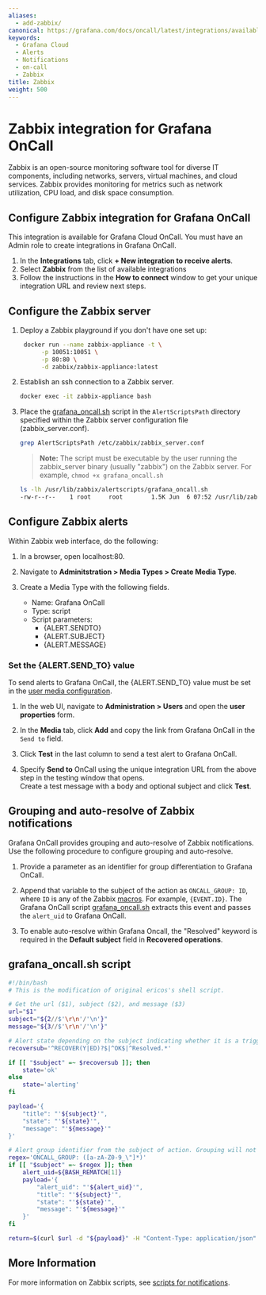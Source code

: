 ```yaml
---
aliases:
  - add-zabbix/
canonical: https://grafana.com/docs/oncall/latest/integrations/available-integrations/configure-zabbix/
keywords:
  - Grafana Cloud
  - Alerts
  - Notifications
  - on-call
  - Zabbix
title: Zabbix
weight: 500
---
```


# Zabbix integration for Grafana OnCall

Zabbix is an open-source monitoring software tool for diverse IT components, including networks, servers, virtual
machines, and cloud services. Zabbix provides monitoring for metrics such as network utilization, CPU load, and disk
space consumption.

## Configure Zabbix integration for Grafana OnCall

This integration is available for Grafana Cloud OnCall. You must have an Admin role to create integrations in Grafana OnCall.

1. In the **Integrations** tab, click **+ New integration to receive alerts**.
2. Select **Zabbix** from the list of available integrations
3. Follow the instructions in the **How to connect** window to get your unique integration URL and review next steps.

<!--![123](../_images/connect-new-monitoring.png)-->

## Configure the Zabbix server

1. Deploy a Zabbix playground if you don't have one set up:

   ```bash
    docker run --name zabbix-appliance -t \
         -p 10051:10051 \
         -p 80:80 \
         -d zabbix/zabbix-appliance:latest
   ```

2. Establish an ssh connection to a Zabbix server.

   ```bash
   docker exec -it zabbix-appliance bash
   ```

3. Place the [grafana_oncall.sh](#grafana_oncallsh-script) script in the `AlertScriptsPath` directory specified within
   the Zabbix server configuration file (zabbix_server.conf).

   ```bash
   grep AlertScriptsPath /etc/zabbix/zabbix_server.conf
   ```

   > **Note:** The script must be executable by the user running the zabbix_server binary (usually "zabbix") on the
   > Zabbix server. For example, `chmod +x grafana_oncall.sh`

   ```bash
   ls -lh /usr/lib/zabbix/alertscripts/grafana_oncall.sh
   -rw-r--r--    1 root     root        1.5K Jun  6 07:52 /usr/lib/zabbix/alertscripts/grafana_oncall.sh
   ```

## Configure Zabbix alerts

Within Zabbix web interface, do the following:

1. In a browser, open localhost:80.

1. Navigate to **Adminitstration > Media Types > Create Media Type**.

   <!--![](../_images/zabbix-1.png)-->

1. Create a Media Type with the following fields.

   - Name: Grafana OnCall
   - Type: script
   - Script parameters:
     - {ALERT.SENDTO}
     - {ALERT.SUBJECT}
     - {ALERT.MESSAGE}

   <!--![](../_images/zabbix-2.png)-->

### Set the {ALERT.SEND_TO} value

To send alerts to Grafana OnCall, the {ALERT.SEND_TO} value must be set in the [user media configuration](https://www.zabbix.com/documentation/3.4/manual/config/notifications/media/script#user_media).

1. In the web UI, navigate to **Administration > Users** and open the **user properties** form.

1. In the **Media** tab, click **Add** and copy the link from Grafana OnCall in the `Send to` field.

   <!--![](../_images/zabbix-7.png)-->

1. Click **Test** in the last column to send a test alert to Grafana OnCall.

   <!--![](../_images/zabbix-3.png)-->

1. Specify **Send to** OnCall using the unique integration URL from the above step in the testing window that opens.  
   Create a test message with a body and optional subject and click **Test**.

   <!--![](../_images/zabbix-4.png)

        WHERE DID SLACK COME FROM?! 1. View the Grafana OnCall incident that appears in the Slack channel.
       ![](../_images/zabbix-5.png)-->

## Grouping and auto-resolve of Zabbix notifications

Grafana OnCall provides grouping and auto-resolve of Zabbix notifications.
Use the following procedure to configure grouping and auto-resolve.

1. Provide a parameter as an identifier for group differentiation to Grafana OnCall.

2. Append that variable to the subject of the action as `ONCALL_GROUP: ID`, where `ID` is any of the Zabbix [macros](https://www.zabbix.com/documentation/4.2/manual/appendix/macros/supported_by_location).
   For example, `{EVENT.ID}`. The Grafana OnCall script [grafana_oncall.sh](#grafana_oncallsh-script) extracts this event
   and passes the `alert_uid` to Grafana OnCall.

3. To enable auto-resolve within Grafana Oncall, the "Resolved" keyword is required in the **Default subject** field
   in **Recovered operations**.

<!--![](../_images/zabbix-6.png)-->

## grafana_oncall.sh script

```bash
#!/bin/bash
# This is the modification of original ericos's shell script.

# Get the url ($1), subject ($2), and message ($3)
url="$1"
subject="${2//$'\r\n'/'\n'}"
message="${3//$'\r\n'/'\n'}"

# Alert state depending on the subject indicating whether it is a trigger going in to problem state or recovering
recoversub='^RECOVER(Y|ED)?$|^OK$|^Resolved.*'

if [[ "$subject" =~ $recoversub ]]; then
    state='ok'
else
    state='alerting'
fi

payload='{
    "title": "'${subject}'",
    "state": "'${state}'",
    "message": "'${message}'"
}'

# Alert group identifier from the subject of action. Grouping will not work without ONCALL_GROUP in the action subject
regex='ONCALL_GROUP: ([a-zA-Z0-9_\"]*)'
if [[ "$subject" =~ $regex ]]; then
    alert_uid=${BASH_REMATCH[1]}
    payload='{
        "alert_uid": "'${alert_uid}'",
        "title": "'${subject}'",
        "state": "'${state}'",
        "message": "'${message}'"
    }'
fi

return=$(curl $url -d "${payload}" -H "Content-Type: application/json" -X POST)
```

## More Information

For more information on Zabbix scripts, see [scripts for notifications](https://www.zabbix.com/documentation/4.2/manual/config/notifications/media/script).
